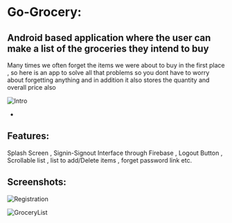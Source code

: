 Go-Grocery:
================

Android based application where the user can make a list of the groceries they intend to buy
-----------------
Many times we often forget the items we were about to buy in the first place , so here is an app to solve all that problems so you dont have to worry about forgetting anything and in addition it also stores the quantity and overall price also

![Intro](https://user-images.githubusercontent.com/82045730/191501559-1c7992e9-0d0f-4dc9-b54b-dd9e28930ecf.png)


-
Features:
-
Splash Screen , Signin-Signout Interface through Firebase , Logout Button , Scrollable list , list to add/Delete items , forget password link etc.

Screenshots:
-----------
![Registration](https://user-images.githubusercontent.com/82045730/191501596-ca6bffc9-af8f-432c-9301-d3e16290512d.png)


![GroceryList](https://user-images.githubusercontent.com/82045730/191501633-cc0d8d6b-d4bb-4f21-825d-2487c136f595.png)

